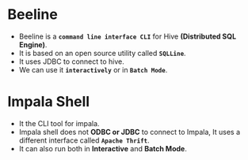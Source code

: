 # Beeline
- Beeline is a **`command line interface CLI`** for Hive **(Distributed SQL Engine)**.
- It is based on an open source utility called **`SQLLine`**.
- It uses JDBC to connect to hive.
- We can use it **`interactively`** or in **`Batch Mode`**.

# Impala Shell
- It the CLI tool for impala.
- Impala shell does not **ODBC or JDBC** to connect to Impala, It uses a different interface called **`Apache Thrift`**.
- It can also run both in **Interactive** and **Batch Mode**.